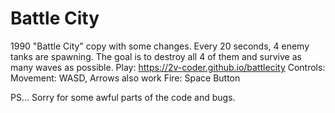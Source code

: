 # Battle City
1990 "Battle City" copy with some changes.
Every 20 seconds, 4 enemy tanks are spawning.
The goal is to destroy all 4 of them and survive as many waves as possible.
Play: https://2v-coder.github.io/battlecity
Controls:
Movement: WASD, Arrows also work
Fire: Space Button

PS... Sorry for some awful parts of the code and bugs. 	
